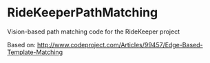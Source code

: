 RideKeeperPathMatching
======================

Vision-based path matching code for the RideKeeper project

Based on: http://www.codeproject.com/Articles/99457/Edge-Based-Template-Matching
